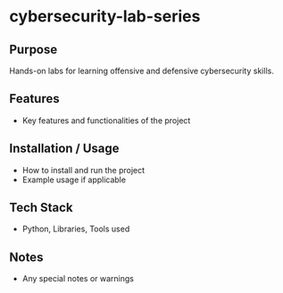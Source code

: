 # cybersecurity-lab-series

## Purpose
Hands-on labs for learning offensive and defensive cybersecurity skills.

## Features
- Key features and functionalities of the project

## Installation / Usage
- How to install and run the project
- Example usage if applicable

## Tech Stack
- Python, Libraries, Tools used

## Notes
- Any special notes or warnings
